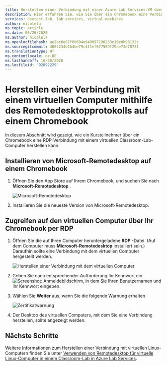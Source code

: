```yaml
---
title: Herstellen einer Verbindung mit einer Azure Lab Services-VM über ein Chromebook | Microsoft-Dokumentation
description: Hier erfahren Sie, wie Sie über ein Chromebook eine Verbindung mit einem virtuellen Computer in Azure Lab Services herstellen.
services: devtest-lab, lab-services, virtual-machines
author: nicolela
ms.topic: article
ms.date: 06/26/2020
ms.author: nicolela
ms.openlocfilehash: ae2bc6e87f0b694e949057280233c19e0b98132c
ms.sourcegitcommit: 4064234b1b4be79c411ef677569f29ae73e78731
ms.translationtype: HT
ms.contentlocale: de-DE
ms.lasthandoff: 10/28/2020
ms.locfileid: "92892229"
---
```

# <a name="connect-to-a-vm-using-remote-desktop-protocol-on-a-chromebook"></a>Herstellen einer Verbindung mit einem virtuellen Computer mithilfe des Remotedesktopprotokolls auf einem Chromebook
In diesem Abschnitt wird gezeigt, wie ein Kursteilnehmer über ein Chromebook eine RDP-Verbindung mit einem virtuellen Classroom-Lab-Computer herstellen kann.

## <a name="install-microsoft-remote-desktop-on-a-chromebook"></a>Installieren von Microsoft-Remotedesktop auf einem Chromebook
1. Öffnen Sie den App Store auf Ihrem Chromebook, und suchen Sie nach **Microsoft-Remotedesktop** .

    ![Microsoft-Remotedesktop](./media/how-to-use-classroom-lab/install-ms-remote-desktop-chromebook.png)
1. Installieren Sie die neueste Version von Microsoft-Remotedesktop. 

## <a name="access-the-vm-from-your-chromebook-using-rdp"></a>Zugreifen auf den virtuellen Computer über Ihr Chromebook per RDP
1. Öffnen Sie die auf Ihren Computer heruntergeladene **RDP** -Datei. (Auf dem Computer muss **Microsoft-Remotedesktop** installiert sein.) Daraufhin sollte eine Verbindung mit dem virtuellen Computer hergestellt werden. 

    ![Herstellen einer Verbindung mit dem virtuellen Computer](./media/how-to-use-classroom-lab/connect-vm-chromebook.png)

1. Geben Sie nach entsprechender Aufforderung Ihr Kennwort ein.
    ![Screenshot: Anmeldebildschirm, in dem Sie Ihren Benutzernamen und Ihr Kennwort eingeben.](./media/how-to-use-classroom-lab/password-chromebook.png)


1. Wählen Sie **Weiter** aus, wenn Sie die folgende Warnung erhalten. 

    ![Zertifikatwarnung](./media/how-to-use-classroom-lab/certificate-error-chromebook.png)

1. Der Desktop des virtuellen Computers, mit dem Sie eine Verbindung herstellen, sollte angezeigt werden.

## <a name="next-steps"></a>Nächste Schritte
Weitere Informationen zum Herstellen einer Verbindung mit virtuellen Linux-Computern finden Sie unter [Verwenden von Remotedesktop für virtuelle Linux-Computer in einem Classroom-Lab in Azure Lab Services](how-to-use-remote-desktop-linux-student.md).


